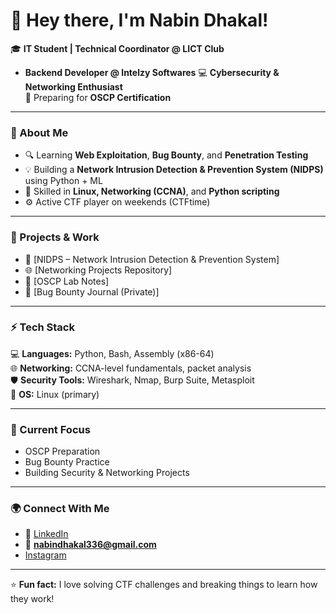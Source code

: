 # 👋 Hey there, I'm Nabin Dhakal!

🎓 **IT Student | Technical Coordinator @ LICT Club** 
- **Backend Developer @ Intelzy Softwares**
💻 **Cybersecurity & Networking Enthusiast**  
🔐 Preparing for **OSCP Certification**

---

### 🧠 About Me
- 🔍 Learning **Web Exploitation**, **Bug Bounty**, and **Penetration Testing**  
- 💡 Building a **Network Intrusion Detection & Prevention System (NIDPS)** using Python + ML  
- 🧰 Skilled in **Linux, Networking (CCNA)**, and **Python scripting**  
- ⚙️ Active CTF player on weekends (CTFtime)

---

### 🚀 Projects & Work
- 🧩 [NIDPS – Network Intrusion Detection & Prevention System]
- 🌐 [Networking Projects Repository]
- 📘 [OSCP Lab Notes]
- 🐞 [Bug Bounty Journal (Private)]

---

### ⚡ Tech Stack
💻 **Languages:** Python, Bash, Assembly (x86-64)  
🌐 **Networking:** CCNA-level fundamentals, packet analysis  
🛡️ **Security Tools:** Wireshark, Nmap, Burp Suite, Metasploit  
🐧 **OS:** Linux (primary)  

---

### 🌱 Current Focus
- OSCP Preparation
- Bug Bounty Practice
- Building Security & Networking Projects

---

### 🌍 Connect With Me
- 💼 [LinkedIn](https://www.linkedin.com/in/nabin-dhakal10/)  
- 📧 **nabindhakal336@gmail.com**
- [Instagram](https://www.instagram.com/nabiniverse)
  
---

⭐ **Fun fact:** I love solving CTF challenges and breaking things to learn how they work!
